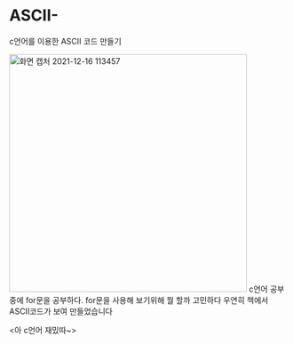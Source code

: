 # ASCII-
c언어를 이용한 ASCII 코드 만들기

<img width="428" alt="화면 캡처 2021-12-16 113457" src="https://user-images.githubusercontent.com/93520535/146297504-ea8ff17b-a7d7-47e5-a1ca-6606d0e1bc48.png">
c언어 공부중에 for문을 공부하다. for문을 사용해 보기위해 뭘 할까 고민하다 우연히 책에서 ASCII코드가 보여 만들었습니다

<아 c언어 재밌따~>
